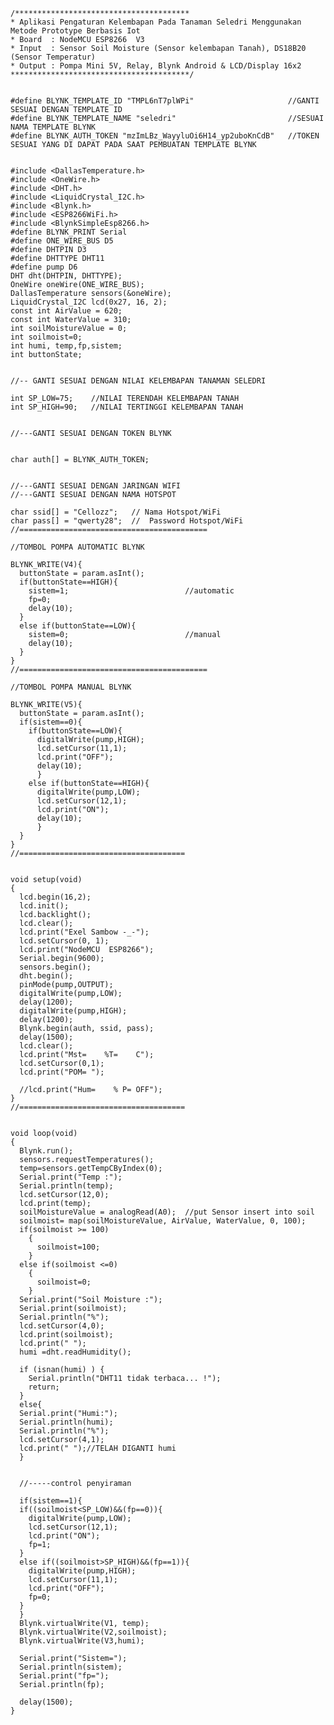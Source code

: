     /***************************************
    * Aplikasi Pengaturan Kelembapan Pada Tanaman Seledri Menggunakan Metode Prototype Berbasis Iot
    * Board  : NodeMCU ESP8266  V3
    * Input  : Sensor Soil Moisture (Sensor kelembapan Tanah), DS18B20 (Sensor Temperatur)
    * Output : Pompa Mini 5V, Relay, Blynk Android & LCD/Display 16x2
    ****************************************/


    #define BLYNK_TEMPLATE_ID "TMPL6nT7plWPi"                     //GANTI SESUAI DENGAN TEMPLATE ID
    #define BLYNK_TEMPLATE_NAME "seledri"                         //SESUAI NAMA TEMPLATE BLYNK
    #define BLYNK_AUTH_TOKEN "mzImLBz_WayyluOi6H14_yp2uboKnCdB"   //TOKEN SESUAI YANG DI DAPAT PADA SAAT PEMBUATAN TEMPLATE BLYNK 


    #include <DallasTemperature.h>
    #include <OneWire.h>
    #include <DHT.h>
    #include <LiquidCrystal_I2C.h>
    #include <Blynk.h>
    #include <ESP8266WiFi.h>
    #include <BlynkSimpleEsp8266.h>
    #define BLYNK_PRINT Serial
    #define ONE_WIRE_BUS D5  
    #define DHTPIN D3 
    #define DHTTYPE DHT11
    #define pump D6
    DHT dht(DHTPIN, DHTTYPE);
    OneWire oneWire(ONE_WIRE_BUS);
    DallasTemperature sensors(&oneWire); 
    LiquidCrystal_I2C lcd(0x27, 16, 2);  
    const int AirValue = 620;   
    const int WaterValue = 310;  
    int soilMoistureValue = 0;
    int soilmoist=0;  
    int humi, temp,fp,sistem;
    int buttonState;


    //-- GANTI SESUAI DENGAN NILAI KELEMBAPAN TANAMAN SELEDRI

    int SP_LOW=75;    //NILAI TERENDAH KELEMBAPAN TANAH
    int SP_HIGH=90;   //NILAI TERTINGGI KELEMBAPAN TANAH


    //---GANTI SESUAI DENGAN TOKEN BLYNK


    char auth[] = BLYNK_AUTH_TOKEN;
    
    
    //---GANTI SESUAI DENGAN JARINGAN WIFI
    //---GANTI SESUAI DENGAN NAMA HOTSPOT 

    char ssid[] = "Cellozz";   // Nama Hotspot/WiFi
    char pass[] = "qwerty28";  //  Password Hotspot/WiFi
    //==========================================

    //TOMBOL POMPA AUTOMATIC BLYNK

    BLYNK_WRITE(V4){
      buttonState = param.asInt();
      if(buttonState==HIGH){
        sistem=1;                          //automatic
        fp=0;
        delay(10);
      }
      else if(buttonState==LOW){
        sistem=0;                          //manual
        delay(10);    
      }
    }
    //==========================================

    //TOMBOL POMPA MANUAL BLYNK

    BLYNK_WRITE(V5){
      buttonState = param.asInt();
      if(sistem==0){
        if(buttonState==LOW){
          digitalWrite(pump,HIGH);
          lcd.setCursor(11,1);
          lcd.print("OFF"); 
          delay(10);
          }
        else if(buttonState==HIGH){
          digitalWrite(pump,LOW);
          lcd.setCursor(12,1);
          lcd.print("ON"); 
          delay(10);
          }
      }
    }
    //=====================================


    void setup(void)
    {
      lcd.begin(16,2);
      lcd.init();
      lcd.backlight();
      lcd.clear();
      lcd.print("Exel Sambow -_-");
      lcd.setCursor(0, 1);
      lcd.print("NodeMCU  ESP8266");
      Serial.begin(9600); 
      sensors.begin();
      dht.begin();   
      pinMode(pump,OUTPUT);
      digitalWrite(pump,LOW);
      delay(1200);
      digitalWrite(pump,HIGH);
      delay(1200);
      Blynk.begin(auth, ssid, pass);   
      delay(1500);
      lcd.clear();
      lcd.print("Mst=    %T=    C");
      lcd.setCursor(0,1);
      lcd.print("POM= ");

      //lcd.print("Hum=    % P= OFF");
    }
    //=====================================


    void loop(void)
    { 
      Blynk.run(); 
      sensors.requestTemperatures();  
      temp=sensors.getTempCByIndex(0);               
      Serial.print("Temp :");
      Serial.println(temp);
      lcd.setCursor(12,0);
      lcd.print(temp);  
      soilMoistureValue = analogRead(A0);  //put Sensor insert into soil
      soilmoist= map(soilMoistureValue, AirValue, WaterValue, 0, 100);
      if(soilmoist >= 100)
        {
          soilmoist=100;
        }
      else if(soilmoist <=0)
        {
          soilmoist=0;
        }
      Serial.print("Soil Moisture :");
      Serial.print(soilmoist);
      Serial.println("%");
      lcd.setCursor(4,0);
      lcd.print(soilmoist); 
      lcd.print(" "); 
      humi =dht.readHumidity();
      
      if (isnan(humi) ) {
        Serial.println("DHT11 tidak terbaca... !");
        return;
      }
      else{  
      Serial.print("Humi:");
      Serial.println(humi);  
      Serial.println("%"); 
      lcd.setCursor(4,1);
      lcd.print(" ");//TELAH DIGANTI humi
      }


      //-----control penyiraman
      
      if(sistem==1){
      if((soilmoist<SP_LOW)&&(fp==0)){
        digitalWrite(pump,LOW);
        lcd.setCursor(12,1);
        lcd.print("ON");
        fp=1;
      }
      else if((soilmoist>SP_HIGH)&&(fp==1)){
        digitalWrite(pump,HIGH);
        lcd.setCursor(11,1);
        lcd.print("OFF");
        fp=0;
      }
      }
      Blynk.virtualWrite(V1, temp);
      Blynk.virtualWrite(V2,soilmoist);
      Blynk.virtualWrite(V3,humi);

      Serial.print("Sistem=");
      Serial.println(sistem);
      Serial.print("fp=");
      Serial.println(fp);
      
      delay(1500);
    }
